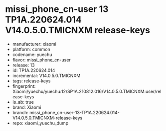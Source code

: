 # missi_phone_cn-user 13 TP1A.220624.014 V14.0.5.0.TMICNXM release-keys
- manufacturer: xiaomi
- platform: common
- codename: yuechu
- flavor: missi_phone_cn-user
- release: 13
- id: TP1A.220624.014
- incremental: V14.0.5.0.TMICNXM
- tags: release-keys
- fingerprint: Xiaomi/yuechu/yuechu:12/SP1A.210812.016/V14.0.5.0.TMICNXM:user/release-keys
- is_ab: true
- brand: Xiaomi
- branch: missi_phone_cn-user-13-TP1A.220624.014-V14.0.5.0.TMICNXM-release-keys
- repo: xiaomi_yuechu_dump
